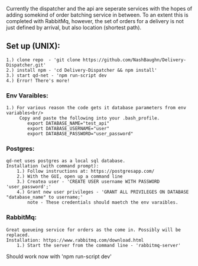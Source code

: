 Currently the dispatcher and the api are seperate services with the hopes 
of adding somekind of order batching service in between. To an extent this 
is completed with RabbitMq, however, the set of orders for a delivery is
not just defined by arrival, but also location (shortest path). 

## Set up (UNIX):
	1.) clone repo  - 'git clone https://github.com/NashBaughn/Delivery-Dispatcher.git'
	2.) install npm - 'cd Delivery-Dispatcher && npm install'
	3.) start qd-net - 'npm run-script dev
	4.) Error! There's more!

### Env Varaibles:<br/>
	1.) For various reason the code gets it database parameters from env variables<br/>
		 Copy and paste the following into your .bash_profile. 	
			export DATABASE_NAME="test_api"
			export DATABASE_USERNAME="user"
			export DATABASE_PASSWORD="user_password"
		
### Postgres:<br/>
	qd-net uses postgres as a local sql database.
	Installation (with command prompt):
		1.) Follow instructions at: https://postgresapp.com/
		2.) With the GUI, open up a command line
		3.) Createa user - 'CREATE USER username WITH PASSWORD 'user_password';'
		4.) Grant new user privileges - 'GRANT ALL PRIVILEGES ON DATABASE "database_name" to username;'
			note - These credentials should maetch the env varaibles. 

### RabbitMq:<br/>
	Great queueing service for orders as the come in. Possibly will be replaced.
	Installation: https://www.rabbitmq.com/download.html
		1.) Start the server from the command line - 'rabbitmq-server'


Should work now with 'npm run-script dev'<br/>



